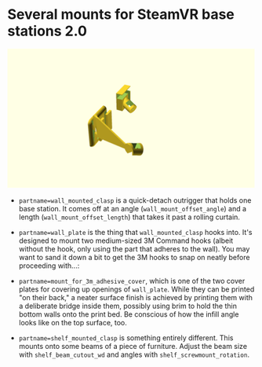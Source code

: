 # Several mounts for SteamVR base stations 2.0

![generated_display_preview](render/display.png "Generated display preview")

* `partname=wall_mounted_clasp` is a quick-detach outrigger that holds one base station. It comes off at an angle (`wall_mount_offset_angle`) and a length (`wall_mount_offset_length`) that takes it past a rolling curtain.

* `partname=wall_plate` is the thing that `wall_mounted_clasp` hooks into. It's designed to mount two medium-sized 3M Command hooks (albeit without the hook, only using the part that adheres to the wall). You may want to sand it down a bit to get the 3M hooks to snap on neatly before proceeding with...:

* `partname=mount_for_3m_adhesive_cover`, which is one of the two cover plates for covering up openings of `wall_plate`. While they can be printed "on their back," a neater surface finish is achieved by printing them with a deliberate bridge inside them, possibly using brim to hold the thin bottom walls onto the print bed. Be conscious of how the infill angle looks like on the top surface, too.


* `partname=shelf_mounted_clasp` is something entirely different. This mounts onto some beams of a piece of furniture. Adjust the beam size with `shelf_beam_cutout_wd` and angles with `shelf_screwmount_rotation`.
